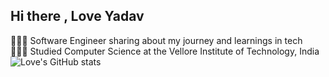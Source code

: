 ## Hi there , Love Yadav
👩🏻‍💻 Software Engineer sharing about my journey and learnings in tech<br/>
👩🏻‍🎓 Studied Computer Science at the Vellore Institute of Technology, India<br/>
![Love's GitHub stats](https://github-readme-stats.vercel.app/api?username=anuraghazra&theme=dark&show_icons=true)

